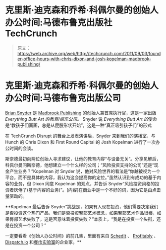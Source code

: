 # 克里斯·迪克森和乔希·科佩尔曼的创始人办公时间:马德布鲁克出版社 TechCrunch

> 原文：<https://web.archive.org/web/http://techcrunch.com/2011/09/03/founder-office-hours-with-chris-dixon-and-josh-kopelman-madbrook-publishing/>

# 克里斯·迪克森和乔希·科佩尔曼的创始人办公时间:马德布鲁克出版公司

[Brian Snyder](https://web.archive.org/web/20230203121205/http://www.crunchbase.com/person/brian-snyder) 是 [Madbrook Publishing](https://web.archive.org/web/20230203121205/http://www.crunchbase.com/company/madbrook-publishing) 的创始人兼首席执行官，这是一家出版 *Everything Butt Art 的教育/娱乐公司。* Snyder 说 *Everything Butt Art 的*使命是“教孩子们画画，总是从屁股形状开始”，这是一种“真正吸引孩子们”的形式

在 TechCrunch Disrupt 的舞台上发表演讲后，Snyder 来到我们的演播室，与 Hunch 的 Chris Dixon 和 First Round Capital 的 Josh Kopelman 进行了一次办公时间的会谈。

斯奈德最初向两位创始人寻求建议，让他的教育内容“与设备无关”。分享见解后，科佩尔曼问斯奈德，他想建立一个什么样的公司；“风险投资支持的公司”还是“现金产生业务？”Kopelman 对 Snyder 说，他对风险世界的看法是“你越被视为一个平台，而不是具体的内容，我认为这会提高你的定位。”虽然认识到有成功的基于内容的业务，但 Dixon 同意 Kopelman 的观点，并告诉 Snyder“风险投资风格的投资者厌倦了(基于内容的业务)”。[内容]在商业中是一个不好的词，因为它是由点击量驱动的。

 **Kopelman 最后告诉 Snyder“挑战是，如果有人现在投资，他们需要决定我们是否投资这个热门产品，我们是否投资臀部艺术概念，如果臀部艺术作品很棒，如果臀部艺术失败了，这是否意味着投资失败？”本质上，“我是在投资一个头衔，还是在投资一个公司？”

一定要看看《创始人办公时间》的前几集，里面有来自 [SchedIt](https://web.archive.org/web/20230203121205/https://techcrunch.com/2011/07/27/founder-office-hours-schedit/) 、 [Profitably](https://web.archive.org/web/20230203121205/https://techcrunch.com/2011/07/22/founder-office-hours-with-chris-dixon-and-josh-kopelman-profitably/) 、 [Dispatch.io](https://web.archive.org/web/20230203121205/https://techcrunch.com/2011/08/04/founder-office-hours-dispatch-io/) 和[餐巾实验室](https://web.archive.org/web/20230203121205/https://techcrunch.com/2011/08/24/founder-office-hours-napkin-labs/)的企业家。**